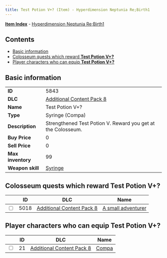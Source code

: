 ```yaml
---
title: Test Potion V+? (Item) - Hyperdimension Neptunia Re;Birth1
---
```


[**Item Index**](/neptunia/rb1/item/index.html) - [Hyperdimension Neptunia Re;Birth1](/neptunia/rb1)

## Contents

- [Basic information](#basic-information)
- [Colosseum quests which reward **Test Potion V+?**](#colosseum-quests-which-reward-test-potion-v)
- [Player characters who can equip **Test Potion V+?**](#player-characters-who-can-equip-test-potion-v)
## Basic information

|   |   |
| -- | -- |
| **ID** | 5843 |
| **DLC** | [Additional Content Pack 8](/neptunia/rb1/dlc/17-pack8.html) |
| **Name** | Test Potion V+? |
| **Type** | Syringe (Compa) |
| **Description** | Strengthened Test Potion V. Reward you get at the Colosseum. |
| **Buy Price** | 0 |
| **Sell Price** | 0 |
| **Max inventory** | 99 |
| **Weapon skill** | [Syringe](/neptunia/rb1/skill/17-3101-syringe.html) |


## Colosseum quests which reward **Test Potion V+?**

|    | ID | DLC | Name |
| -- | -- | --- | ---- |
| <input type="checkbox" id="rb1-colosseum-17-5018" class="trackbox" /> | 5018 | [Additional Content Pack 8](/neptunia/rb1/dlc/17-pack8.html) | [A small adventurer](/neptunia/rb1/colosseum/17-5018-a-small-adventurer.html) |


## Player characters who can equip **Test Potion V+?**

|    | ID | DLC | Name |
| -- | -- | --- | ---- |
| <input type="checkbox" id="rb1-player-17-21" class="trackbox" /> | 21 | [Additional Content Pack 8](/neptunia/rb1/dlc/17-pack8.html) | [Compa](/neptunia/rb1/player/17-21-compa.html) |
